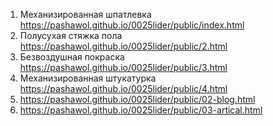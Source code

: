 1. Механизированная шпатлевка <https://pashawol.github.io/0025lider/public/index.html>
1. Полусухая стяжка пола <https://pashawol.github.io/0025lider/public/2.html>
1. Безвоздушная покраска <https://pashawol.github.io/0025lider/public/3.html>
1. Механизированная штукатурка <https://pashawol.github.io/0025lider/public/4.html>
1.  <https://pashawol.github.io/0025lider/public/02-blog.html>
2.  <https://pashawol.github.io/0025lider/public/03-artical.html>
